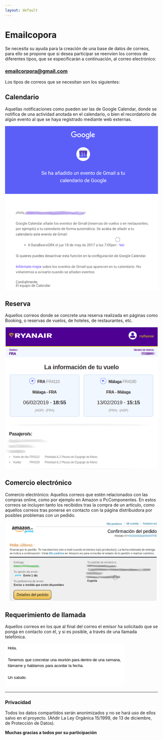 ```yaml
---
layout: default
---
```


# Emailcopora

Se necesita su ayuda para la creación de una base de datos de correos, para ello se propone que si desea participar se reenvíen los correos de diferentes tipos, que se especificarán a continuación, al correo electrónico:

### **emailcorpora@gmail.com**

Los tipos de correos que se necesitan son los siguientes:

## Calendario

Aquellas notificaciones como pueden ser las de Google Calendar, donde se notifica de una actividad anotada en el calendario, o bien el recordatorio de algún evento al que se haya registrado mediante web externas.

![Image](https://github.com/emailcorpora/emailcorpora.github.io/blob/master/EjemploCalendario.png)

## Reserva

Aquellos correos donde se concrete una reserva realizada en páginas como Booking, o reservas de vuelos, de hoteles, de restaurantes, etc.

![Image](https://github.com/emailcorpora/emailcorpora.github.io/blob/master/EjemploReserva.png)

## Comercio electrónico

Comercio electrónico: Aquellos correos que estén relacionados con las compras online, como por ejemplo en Amazon o PcComponentes. En estos correos se incluyen tanto los recibidos tras la compra de un artículo, como aquellos correos tras ponerse en contacto con la página distribuidora por posibles problemas con un pedido.

![Image](https://github.com/emailcorpora/emailcorpora.github.io/blob/master/EjemploComercioElectronico.png)

## Requerimiento de llamada

Aquellos correos en los que al final del correo el emisor ha solicitado que se ponga en contacto con él, y si es posible, a través de una llamada telefónica.

![Image](https://github.com/emailcorpora/emailcorpora.github.io/blob/master/EjemploCallme.png)

* * *

### Privacidad

Todos los datos compartidos serán anonimizados y no se hará uso de ellos salvo en el proyecto. (Añdir La Ley Orgánica 15/1999, de 13 de diciembre, de Protección de Datos).


**Muchas gracias a todos por su participación**
